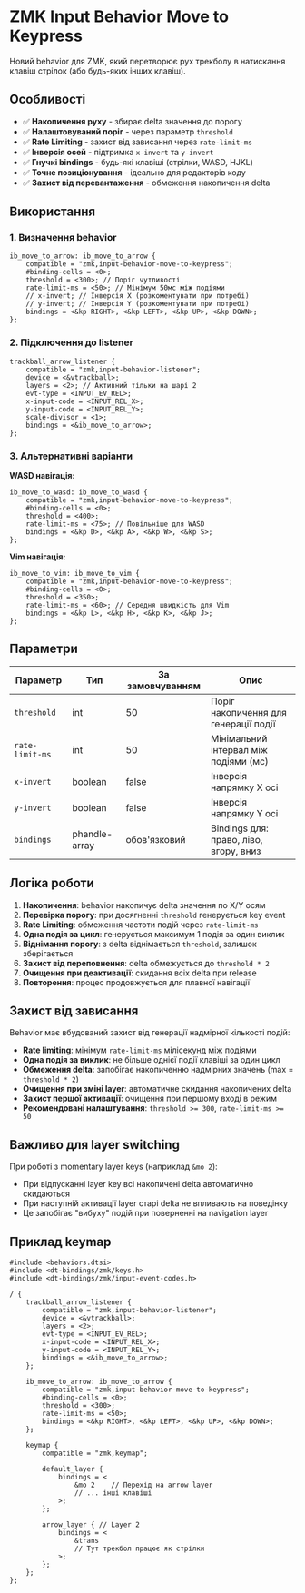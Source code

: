 # ZMK Input Behavior Move to Keypress

Новий behavior для ZMK, який перетворює рух трекболу в натискання клавіш стрілок (або будь-яких інших клавіш).

## Особливості

- ✅ **Накопичення руху** - збирає delta значення до порогу
- ✅ **Налаштовуваний поріг** - через параметр `threshold`
- ✅ **Rate Limiting** - захист від зависання через `rate-limit-ms`
- ✅ **Інверсія осей** - підтримка `x-invert` та `y-invert`
- ✅ **Гнучкі bindings** - будь-які клавіші (стрілки, WASD, HJKL)
- ✅ **Точне позиціонування** - ідеально для редакторів коду
- ✅ **Захист від перевантаження** - обмеження накопичення delta

## Використання

### 1. Визначення behavior

```dts
ib_move_to_arrow: ib_move_to_arrow {
    compatible = "zmk,input-behavior-move-to-keypress";
    #binding-cells = <0>;
    threshold = <300>; // Поріг чутливості
    rate-limit-ms = <50>; // Мінімум 50мс між подіями
    // x-invert; // Інверсія X (розкоментувати при потребі)
    // y-invert; // Інверсія Y (розкоментувати при потребі)
    bindings = <&kp RIGHT>, <&kp LEFT>, <&kp UP>, <&kp DOWN>;
};
```

### 2. Підключення до listener

```dts
trackball_arrow_listener {
    compatible = "zmk,input-behavior-listener";
    device = <&vtrackball>;
    layers = <2>; // Активний тільки на шарі 2
    evt-type = <INPUT_EV_REL>;
    x-input-code = <INPUT_REL_X>;
    y-input-code = <INPUT_REL_Y>;
    scale-divisor = <1>;
    bindings = <&ib_move_to_arrow>;
};
```

### 3. Альтернативні варіанти

**WASD навігація:**
```dts
ib_move_to_wasd: ib_move_to_wasd {
    compatible = "zmk,input-behavior-move-to-keypress";
    #binding-cells = <0>;
    threshold = <400>;
    rate-limit-ms = <75>; // Повільніше для WASD
    bindings = <&kp D>, <&kp A>, <&kp W>, <&kp S>;
};
```

**Vim навігація:**
```dts
ib_move_to_vim: ib_move_to_vim {
    compatible = "zmk,input-behavior-move-to-keypress";
    #binding-cells = <0>;
    threshold = <350>;
    rate-limit-ms = <60>; // Середня швидкість для Vim
    bindings = <&kp L>, <&kp H>, <&kp K>, <&kp J>;
};
```

## Параметри

| Параметр | Тип | За замовчуванням | Опис |
|----------|-----|------------------|------|
| `threshold` | int | 50 | Поріг накопичення для генерації події |
| `rate-limit-ms` | int | 50 | Мінімальний інтервал між подіями (мс) |
| `x-invert` | boolean | false | Інверсія напрямку X осі |
| `y-invert` | boolean | false | Інверсія напрямку Y осі |
| `bindings` | phandle-array | обов'язковий | Bindings для: право, ліво, вгору, вниз |

## Логіка роботи

1. **Накопичення**: behavior накопичує delta значення по X/Y осям
2. **Перевірка порогу**: при досягненні `threshold` генерується key event
3. **Rate Limiting**: обмеження частоти подій через `rate-limit-ms`
4. **Одна подія за цикл**: генерується максимум 1 подія за один виклик
5. **Віднімання порогу**: з delta віднімається `threshold`, залишок зберігається
6. **Захист від переповнення**: delta обмежується до `threshold * 2`
7. **Очищення при деактивації**: скидання всіх delta при release
8. **Повторення**: процес продовжується для плавної навігації

## Захист від зависання

Behavior має вбудований захист від генерації надмірної кількості подій:
- **Rate limiting**: мінімум `rate-limit-ms` мілісекунд між подіями
- **Одна подія за виклик**: не більше однієї події клавіші за один цикл
- **Обмеження delta**: запобігає накопиченню надмірних значень (max = `threshold * 2`)
- **Очищення при зміні layer**: автоматичне скидання накопичених delta
- **Захист першої активації**: очищення при першому вході в режим
- **Рекомендовані налаштування**: `threshold >= 300`, `rate-limit-ms >= 50`

## Важливо для layer switching

При роботі з momentary layer keys (наприклад `&mo 2`):
- При відпусканні layer key всі накопичені delta автоматично скидаються
- При наступній активації layer старі delta не впливають на поведінку
- Це запобігає "вибуху" подій при поверненні на navigation layer

## Приклад keymap

```dts
#include <behaviors.dtsi>
#include <dt-bindings/zmk/keys.h>
#include <dt-bindings/zmk/input-event-codes.h>

/ {
    trackball_arrow_listener {
        compatible = "zmk,input-behavior-listener";
        device = <&vtrackball>;
        layers = <2>;
        evt-type = <INPUT_EV_REL>;
        x-input-code = <INPUT_REL_X>;
        y-input-code = <INPUT_REL_Y>;
        bindings = <&ib_move_to_arrow>;
    };

    ib_move_to_arrow: ib_move_to_arrow {
        compatible = "zmk,input-behavior-move-to-keypress";
        #binding-cells = <0>;
        threshold = <300>;
        rate-limit-ms = <50>;
        bindings = <&kp RIGHT>, <&kp LEFT>, <&kp UP>, <&kp DOWN>;
    };

    keymap {
        compatible = "zmk,keymap";
        
        default_layer {
            bindings = <
                &mo 2    // Перехід на arrow layer
                // ... інші клавіші
            >;
        };
        
        arrow_layer { // Layer 2
            bindings = <
                &trans
                // Тут трекбол працює як стрілки
            >;
        };
    };
};
``` 